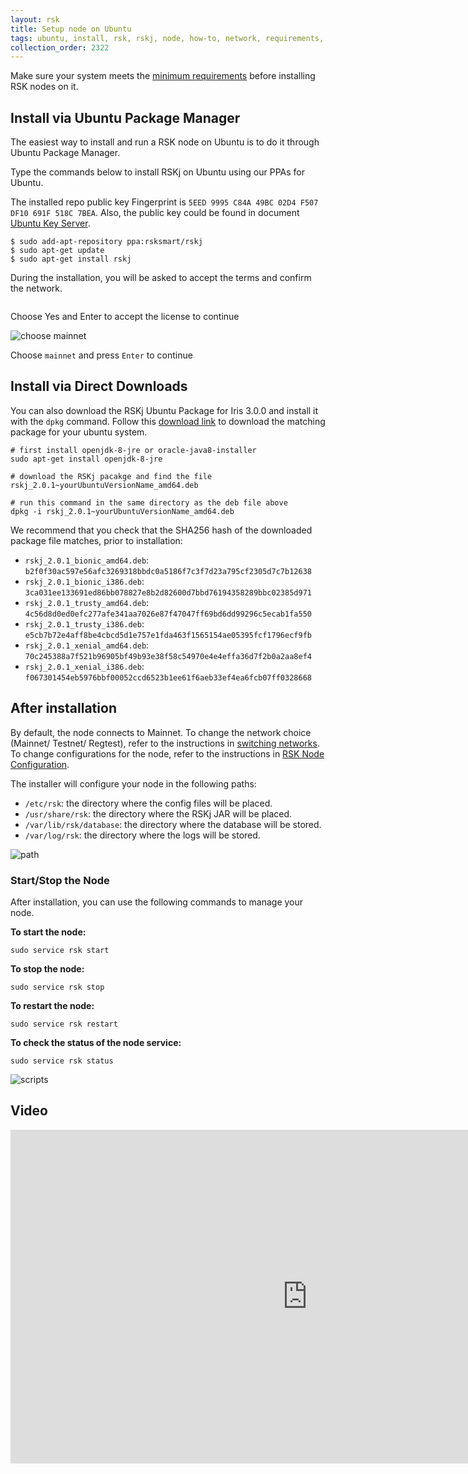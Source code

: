 ```yaml
---
layout: rsk
title: Setup node on Ubuntu
tags: ubuntu, install, rsk, rskj, node, how-to, network, requirements, mainnet
collection_order: 2322
---
```


Make sure your system meets the [minimum requirements](../requirements/) before installing RSK nodes on it.

## Install via Ubuntu Package Manager

The easiest way to install and run a RSK node on Ubuntu is to do it through Ubuntu Package Manager.

Type the commands below to install RSKj on Ubuntu using our PPAs for Ubuntu.

The installed repo public key Fingerprint is `5EED 9995 C84A 49BC 02D4 F507 DF10 691F 518C 7BEA`. Also, the public key could be found in document [Ubuntu Key Server](https://keyserver.ubuntu.com/).

```shell
$ sudo add-apt-repository ppa:rsksmart/rskj
$ sudo apt-get update
$ sudo apt-get install rskj
```

During the installation, you will be asked to accept the terms and confirm the network.

<img alt="" class="setup-node-ubuntu" src="/assets/img/ubuntu/ubuntu1.png">

Choose Yes and Enter to accept the license to continue

<img alt="choose mainnet" class="setup-node-ubuntu" src="/assets/img/ubuntu/ubuntu2.png">

Choose `mainnet` and press `Enter` to continue

## Install via Direct Downloads

You can also download the RSKj Ubuntu Package for Iris 3.0.0 and install it with the `dpkg` command. Follow this [download link](https://launchpad.net/~rsksmart/+archive/ubuntu/rskj/+packages) to download the matching package for your ubuntu system.

```shell
# first install openjdk-8-jre or oracle-java8-installer
sudo apt-get install openjdk-8-jre

# download the RSKj pacakge and find the file rskj_2.0.1~yourUbuntuVersionName_amd64.deb

# run this command in the same directory as the deb file above
dpkg -i rskj_2.0.1~yourUbuntuVersionName_amd64.deb
```

We recommend that you check that the SHA256 hash of the downloaded package file matches, prior to installation:

* `rskj_2.0.1_bionic_amd64.deb`: `b2f0f30ac597e56afc3269318bbdc0a5186f7c3f7d23a795cf2305d7c7b12638`
* `rskj_2.0.1_bionic_i386.deb`: `3ca031ee133691ed86bb078827e8b2d82600d7bbd76194358289bbc02385d971`
* `rskj_2.0.1_trusty_amd64.deb`: `4c56d8d0ed0efc277afe341aa7026e87f47047ff69bd6dd99296c5ecab1fa550`
* `rskj_2.0.1_trusty_i386.deb`: `e5cb7b72e4aff8be4cbcd5d1e757e1fda463f1565154ae05395fcf1796ecf9fb`
* `rskj_2.0.1_xenial_amd64.deb`: `70c245388a7f521b96905bf49b93e38f58c54970e4e4effa36d7f2b0a2aa8ef4`
* `rskj_2.0.1_xenial_i386.deb`: `f067301454eb5976bbf00052ccd6523b1ee61f6aeb33ef4ea6fcb07ff0328668`

## After installation

By default, the node connects to Mainnet. To change the network choice (Mainnet/ Testnet/ Regtest), refer to the instructions in [switching networks](/rsk/node/configure/switch-network). To change configurations for the node, refer to the instructions in [RSK Node Configuration](/rsk/node/configure).

The installer will configure your node in the following paths:

* `/etc/rsk`: the directory where the config files will be placed.
* `/usr/share/rsk`: the directory where the RSKj JAR will be placed.
* `/var/lib/rsk/database`: the directory where the database will be stored.
* `/var/log/rsk`: the directory where the logs will be stored.

<img alt="path" class="setup-node-ubuntu" src="/assets/img/ubuntu/ubuntu3.png">

### Start/Stop the Node

After installation, you can use the following commands to manage your node.

**To start the node:**

```shell
sudo service rsk start
```

**To stop the node:**

```shell
sudo service rsk stop
```

**To restart the node:**

```shell
sudo service rsk restart
```

**To check the status of the node service:**

```shell
sudo service rsk status
```

<img alt="scripts" class="setup-node-ubuntu" src="/assets/img/ubuntu/ubuntu4.png">

## Video

<div class="video-container">
  <iframe width="949" height="534" src="https://www.youtube-nocookie.com/embed/eW9UF2aJQgs?cc_load_policy=1" frameborder="0" allow="accelerometer; autoplay; encrypted-media; gyroscope; picture-in-picture" allowfullscreen></iframe>
</div>
